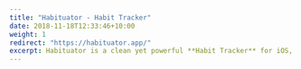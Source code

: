 ```yaml
---
title: "Habituator - Habit Tracker"
date: 2018-11-18T12:33:46+10:00
weight: 1
redirect: "https://habituator.app/"
excerpt: Habituator is a clean yet powerful **Habit Tracker** for iOS, watchOS and iPadOS. The perfect blend of functionality and aesthetics.
---
```

